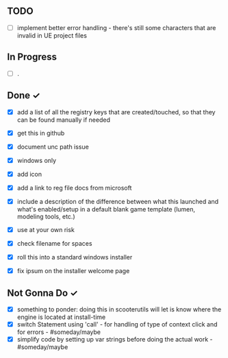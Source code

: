 TODO
----
- [ ] implement better error handling - there's still some characters that are invalid in UE project files


In Progress
-----------
- [ ]  .

Done ✓
------
- [x] add a list of all the registry keys that are created/touched, so that they can be found manually if needed
- [x] get this in github
- [x] document unc path issue
- [x] windows only
- [x] add icon
- [x] add a link to reg file docs from microsoft
- [x] include a description of the difference between what this launched and what's enabled/setup in a default blank game template (lumen, modeling tools, etc.) 
- [x] use at your own risk
- [x] check filename for spaces
- [x] roll this into a standard windows installer
- [x] fix ipsum on the installer welcome page


Not Gonna Do ✓
------
- [x] something to ponder: doing this in scooterutils will let is know where the engine is located at install-time
- [x] switch Statement using 'call' - for handling of type of context click and for errors - #someday/maybe
- [x] simplify code by setting up var strings before doing the actual work - #someday/maybe
